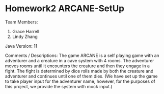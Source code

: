 # Homework2 ARCANE-SetUp

Team Members:

1. Grace Harrell
2. Lindy Zhang 

Java Version: 11

Comments / Descriptions: The game ARCANE is a self playing game with an adventurer and a creature in a cave system with 4 rooms. The adventurer moves rooms until it encounters the creature and then they engage in a fight. The fight is determined by dice rolls made by both the creature and adventurer and continues until one of them dies. (We have set up the game to take player input for the adventurer name, however, for the purposes of this project, we provide the system with mock input.)
